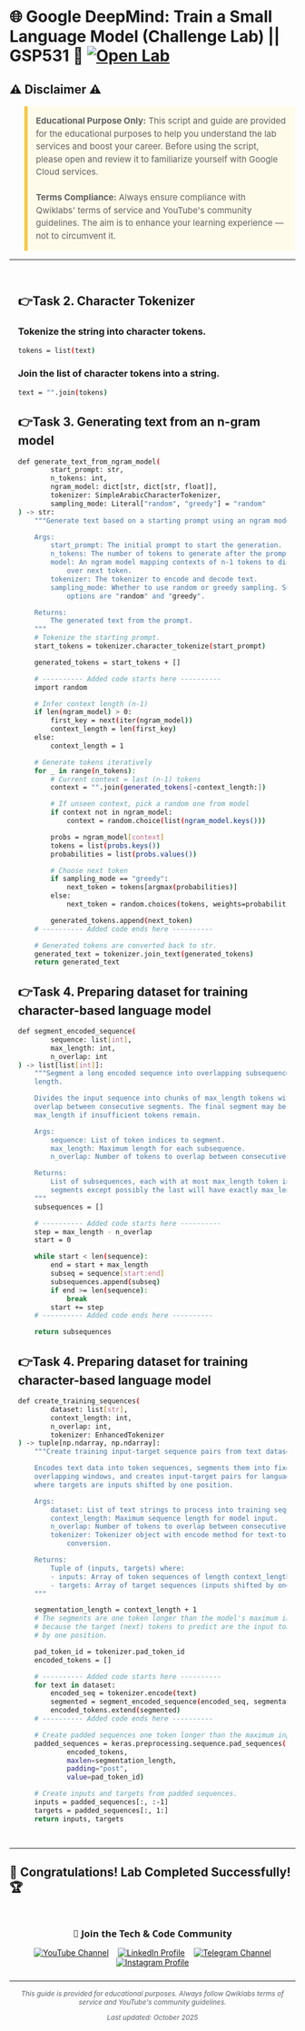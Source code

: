 # 🌐 Google DeepMind: Train a Small Language Model (Challenge Lab) || GSP531 🚀 [![Open Lab](https://img.shields.io/badge/Open-Lab-blue?style=flat)](https://www.skills.google/course_templates/1453/labs/595070)

## ⚠️ Disclaimer ⚠️

<blockquote style="background-color: #fffbea; border-left: 6px solid #f7c948; padding: 1em; font-size: 15px; line-height: 1.5;">
  <strong>Educational Purpose Only:</strong> This script and guide are provided for the educational purposes to help you understand the lab services and boost your career. Before using the script, please open and review it to familiarize yourself with Google Cloud services.
  <br><br>
  <strong>Terms Compliance:</strong> Always ensure compliance with Qwiklabs' terms of service and YouTube's community guidelines. The aim is to enhance your learning experience — not to circumvent it.
</blockquote>

---

<div style="padding: 15px; margin: 10px 0;">

## 👉Task 2. Character Tokenizer
### Tokenize the string into character tokens.

```bash
tokens = list(text)
```

### Join the list of character tokens into a string.

```bash
text = "".join(tokens)
```

## 👉Task 3. Generating text from an n-gram model

```bash
def generate_text_from_ngram_model(
        start_prompt: str,
        n_tokens: int,
        ngram_model: dict[str, dict[str, float]],
        tokenizer: SimpleArabicCharacterTokenizer,
        sampling_mode: Literal["random", "greedy"] = "random"
) -> str:
    """Generate text based on a starting prompt using an ngram model.

    Args:
        start_prompt: The initial prompt to start the generation.
        n_tokens: The number of tokens to generate after the prompt.
        model: An ngram model mapping contexts of n-1 tokens to distributions
            over next token.
        tokenizer: The tokenizer to encode and decode text.
        sampling_mode: Whether to use random or greedy sampling. Supported
            options are "random" and "greedy".

    Returns:
        The generated text from the prompt.
    """
    # Tokenize the starting prompt.
    start_tokens = tokenizer.character_tokenize(start_prompt)

    generated_tokens = start_tokens + []

    # ---------- Added code starts here ----------
    import random

    # Infer context length (n-1)
    if len(ngram_model) > 0:
        first_key = next(iter(ngram_model))
        context_length = len(first_key)
    else:
        context_length = 1

    # Generate tokens iteratively
    for _ in range(n_tokens):
        # Current context = last (n-1) tokens
        context = "".join(generated_tokens[-context_length:])

        # If unseen context, pick a random one from model
        if context not in ngram_model:
            context = random.choice(list(ngram_model.keys()))

        probs = ngram_model[context]
        tokens = list(probs.keys())
        probabilities = list(probs.values())

        # Choose next token
        if sampling_mode == "greedy":
            next_token = tokens[argmax(probabilities)]
        else:
            next_token = random.choices(tokens, weights=probabilities, k=1)[0]

        generated_tokens.append(next_token)
    # ---------- Added code ends here ----------

    # Generated tokens are converted back to str.
    generated_text = tokenizer.join_text(generated_tokens)
    return generated_text
```

## 👉Task 4. Preparing dataset for training character-based language model

```bash
def segment_encoded_sequence(
        sequence: list[int],
        max_length: int,
        n_overlap: int
) -> list[list[int]]:
    """Segment a long encoded sequence into overlapping subsequences of maximum
    length.

    Divides the input sequence into chunks of max_length tokens with specified
    overlap between consecutive segments. The final segment may be shorter than
    max_length if insufficient tokens remain.

    Args:
        sequence: List of token indices to segment.
        max_length: Maximum length for each subsequence.
        n_overlap: Number of tokens to overlap between consecutive segments.

    Returns:
        List of subsequences, each with at most max_length token indices. All
        segments except possibly the last will have exactly max_length tokens.
    """
    subsequences = []

    # ---------- Added code starts here ----------
    step = max_length - n_overlap
    start = 0

    while start < len(sequence):
        end = start + max_length
        subseq = sequence[start:end]
        subsequences.append(subseq)
        if end >= len(sequence):
            break
        start += step
    # ---------- Added code ends here ----------

    return subsequences
```

## 👉Task 4. Preparing dataset for training character-based language model

```bash
def create_training_sequences(
        dataset: list[str],
        context_length: int,
        n_overlap: int,
        tokenizer: EnhancedTokenizer
) -> tuple[np.ndarray, np.ndarray]:
    """Create training input-target sequence pairs from text dataset.

    Encodes text data into token sequences, segments them into fixed-length
    overlapping windows, and creates input-target pairs for language modeling
    where targets are inputs shifted by one position.

    Args:
        dataset: List of text strings to process into training sequences.
        context_length: Maximum sequence length for model input.
        n_overlap: Number of tokens to overlap between consecutive segments.
        tokenizer: Tokenizer object with encode method for text-to-tokens
            conversion.

    Returns:
        Tuple of (inputs, targets) where:
        - inputs: Array of token sequences of length context_length.
        - targets: Array of target sequences (inputs shifted by one position).
    """

    segmentation_length = context_length + 1
    # The segments are one token longer than the model's maximum input length,
    # because the target (next) tokens to predict are the input tokens shifted
    # by one position.

    pad_token_id = tokenizer.pad_token_id
    encoded_tokens = []

    # ---------- Added code starts here ----------
    for text in dataset:
        encoded_seq = tokenizer.encode(text)
        segmented = segment_encoded_sequence(encoded_seq, segmentation_length, n_overlap)
        encoded_tokens.extend(segmented)
    # ---------- Added code ends here ----------

    # Create padded sequences one token longer than the maximum input length.
    padded_sequences = keras.preprocessing.sequence.pad_sequences(
            encoded_tokens,
            maxlen=segmentation_length,
            padding="post",
            value=pad_token_id)

    # Create inputs and targets from padded sequences.
    inputs = padded_sequences[:, :-1]
    targets = padded_sequences[:, 1:]
    return inputs, targets
```

</div>

---

## 🎉 **Congratulations! Lab Completed Successfully!** 🏆  

<div style="text-align:center; padding: 10px 0; max-width: 640px; margin: 0 auto;">
  <h3 style="font-family: 'Segoe UI', Tahoma, Geneva, Verdana, sans-serif; margin-bottom: 14px;">📱 Join the Tech & Code Community</h3>

  <a href="https://www.youtube.com/@TechCode9?sub_confirmation=1" style="margin: 0 6px; display: inline-block;">
    <img src="https://img.shields.io/badge/Subscribe-Tech%20&%20Code-FF0000?style=for-the-badge&logo=youtube&logoColor=white" alt="YouTube Channel">
  </a>

  <a href="https://www.linkedin.com/in/prateekrajput08/" style="margin: 0 6px; display: inline-block;">
    <img src="https://img.shields.io/badge/LinkedIn-Prateek%20Rajput-0077B5?style=for-the-badge&logo=linkedin&logoColor=white" alt="LinkedIn Profile">
  </a>

  <a href="https://t.me/techcode9" style="margin: 0 6px; display: inline-block;">
    <img src="https://img.shields.io/badge/Telegram-Tech%20Code-0088cc?style=for-the-badge&logo=telegram&logoColor=white" alt="Telegram Channel">
  </a>

  <a href="https://www.instagram.com/techcodefacilitator" style="margin: 0 6px; display: inline-block;">
    <img src="https://img.shields.io/badge/Instagram-Tech%20Code-E4405F?style=for-the-badge&logo=instagram&logoColor=white" alt="Instagram Profile">
  </a>
</div>

---

<div align="center">
  <p style="font-size: 12px; color: #586069;">
    <em>This guide is provided for educational purposes. Always follow Qwiklabs terms of service and YouTube's community guidelines.</em>
  </p>
  <p style="font-size: 12px; color: #586069;">
    <em>Last updated: October 2025</em>
  </p>
</div>
